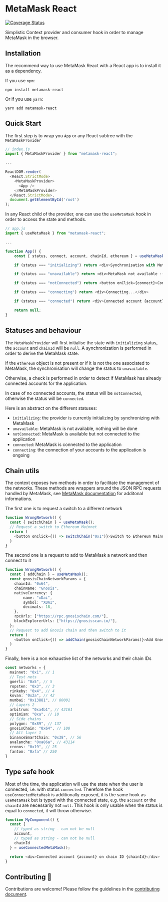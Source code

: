 # MetaMask React

[![Coverage Status](https://coveralls.io/repos/github/VGLoic/metamask-react/badge.svg?branch=main)](https://coveralls.io/github/VGLoic/metamask-react?branch=main)

Simplistic Context provider and consumer hook in order to manage MetaMask in the browser.

## Installation

The recommend way to use MetaMask React with a React app is to install it as a dependency.

If you use `npm`:
```console
npm install metamask-react
```

Or if you use `yarn`:
```console
yarn add metamask-react
```

## Quick Start

The first step is to wrap you `App` or any React subtree with the `MetaMaskProvider`
```TypeScript
// index.js
import { MetaMaskProvider } from "metamask-react";

...

ReactDOM.render(
  <React.StrictMode>
    <MetaMaskProvider>
      <App />
    </MetaMaskProvider>
  </React.StrictMode>,
  document.getElementById('root')
);
```

In any React child of the provider, one can use the `useMetaMask` hook in order to access the state and methods.
```TypeScript
// app.js
import { useMetaMask } from "metamask-react";

...

function App() {
    const { status, connect, account, chainId, ethereum } = useMetaMask();

    if (status === "initializing") return <div>Synchronisation with MetaMask ongoing...</div>

    if (status === "unavailable") return <div>MetaMask not available :(</div>

    if (status === "notConnected") return <button onClick={connect}>Connect to MetaMask</button>

    if (status === "connecting") return <div>Connecting...</div>

    if (status === "connected") return <div>Connected account {account} on chain ID {chainId}</div>

    return null;
}
```

## Statuses and behaviour

The `MetaMaskProvider` will first initialise the state with `initializing` status, the `account` and `chainId` will be `null`. A synchronization is performed in order to derive the MetaMask state.

If the `ethereum` object is not present or if it is not the one associated to MetaMask, the synchronisation will change the status to `unavailable`.

Otherwise, a check is performed in order to detect if MetaMask has already connected accounts for the application.

In case of no connected accounts, the status will be `notConnected`, otherwise the status will be `connected`.

Here is an abstract on the different statuses:
- `initializing`: the provider is currently initializing by synchronizing with MetaMask
- `unavailable`: MetaMask is not available, nothing will be done
- `notConnected`: MetaMask is available but not connected to the application
- `connected`: MetaMask is connected to the application
- `connecting`: the connection of your accounts to the application is ongoing

## Chain utils

The context exposes two methods in order to facilitate the management of the networks. These methods are wrappers around the JSON RPC requests handled by MetaMask, see [MetaMask documentation](https://docs.metamask.io/guide/rpc-api.html#table-of-contents) for additonal informations.

The first one is to request a switch to a different network
```TypeScript
function WrongNetwork() {
  const { switchChain } = useMetaMask();
  // Request a switch to Ethereum Mainnet
  return (
    <button onClick={() => switchChain("0x1")}>Switch to Ethereum Mainnet</button>
  )
}
```

The second one is a request to add to MetaMask a network and then connect to it
```TypeScript
function WrongNetwork() {
  const { addChain } = useMetaMask();
  const gnosisChainNetworkParams = {
    chainId: "0x64",
    chainName: "Gnosis",
    nativeCurrency: {
        name: "xDai",
        symbol: "XDAI",
        decimals: 18,
    },
    rpcUrls: ["https://rpc.gnosischain.com/"],
    blockExplorerUrls: ["https://gnosisscan.io/"],
  };
  // Request to add Gnosis chain and then switch to it
  return (
    <button onClick={() => addChain(gnosisChainNetworkParams)}>Add Gnosis chain</button>
  )
}
```

Finally, here is a non exhaustive list of the networks and their chain IDs
```TypeScript
const networks = {
  mainnet: "0x1", // 1
  // Test nets
  goerli: "0x5", // 5
  ropsten: "0x3", // 3
  rinkeby: "0x4", // 4
  kovan: "0x2a", // 42
  mumbai: "0x13881", // 80001
  // Layers 2
  arbitrum: "0xa4b1", // 42161
  optimism: "0xa", // 10
  // Side chains
  polygon: "0x89", // 137
  gnosisChain: "0x64", // 100
  // Alt layer 1
  binanceSmartChain: "0x38", // 56
  avalanche: "0xa86a", // 43114
  cronos: "0x19", // 25
  fantom: "0xfa" // 250
}
```
## Type safe hook

Most of the time, the application will use the state when the user is connected, i.e. with status `connected`. Therefore the hook `useConnectedMetaMask` is additionally exposed, it is the same hook as `useMetaMask` but is typed with the connected state, e.g. the `account` or the `chainId` are necessarily not `null`. This hook is only usable when the status is equal to `connected`, it will throw otherwise.
```TypeScript
function MyComponent() {
  const {
    // typed as string - can not be null
    account,
    // typed as string - can not be null
    chainId
  } = useConnectedMetaMask();

  return <div>Connected account {account} on chain ID {chainId}</div>
}
```
## Contributing :rocket:

Contributions are welcome! Please follow the guidelines in the [contributing document](/CONTRIBUTING.md).